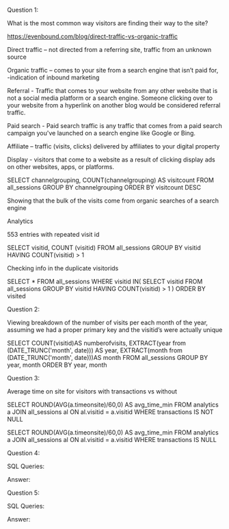 Question 1: 

What is the most common way visitors are finding their way to the site?

https://evenbound.com/blog/direct-traffic-vs-organic-traffic

Direct traffic – not directed from a referring site, traffic from an unknown source

Organic traffic – comes to your site from a search engine that isn’t paid for, 
	-indication of inbound marketing

Referral - Traffic that comes to your website from any other website that is not a social media platform or a search engine. Someone clicking over to your website from a hyperlink on another blog would be considered referral traffic.

Paid search - Paid search traffic is any traffic that comes from a paid search campaign you've launched on a search engine like Google or Bing.

Affiliate – traffic (visits, clicks) delivered by affiliates to your digital property

Display - visitors that come to a website as a result of clicking display ads on other websites, apps, or platforms.


SELECT channelgrouping, COUNT(channelgrouping) AS visitcount
FROM all_sessions
GROUP BY channelgrouping
ORDER BY visitcount DESC

Showing that the bulk of the visits come from organic searches of a search engine 

Analytics

553 entries with repeated visit id

SELECT visitid, COUNT (visitid)
FROM all_sessions
GROUP BY visitid
HAVING COUNT(visitid) > 1

Checking info in the duplicate visitorids

SELECT *
FROM all_sessions
WHERE visitid IN(
	SELECT visitid
	FROM all_sessions
	GROUP BY visitid
	HAVING COUNT(visitid) > 1
	)
ORDER BY visited



Question 2: 

Viewing breakdown of the number of visits per each month of the year, assuming we had a proper primary key and the visitid’s were actually unique

SELECT COUNT(visitid)AS numberofvisits,
	EXTRACT(year from (DATE_TRUNC('month', date))) AS year, 
	EXTRACT(month from (DATE_TRUNC('month', date)))AS month
FROM all_sessions
GROUP BY year, month
ORDER BY year, month

 




Question 3: 

Average time on site for visitors with transactions vs without

SELECT ROUND(AVG(a.timeonsite)/60,0) AS avg_time_min
FROM analytics a
JOIN all_sessions al ON al.visitid = a.visitid
WHERE transactions IS NOT NULL

SELECT ROUND(AVG(a.timeonsite)/60,0) AS avg_time_min
FROM analytics a
JOIN all_sessions al ON al.visitid = a.visitid
WHERE transactions IS NULL



Question 4: 

SQL Queries:

Answer:



Question 5: 

SQL Queries:

Answer:
